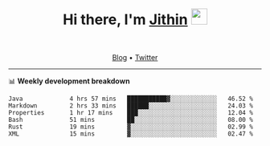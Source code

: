<h1 align="center">Hi there, I'm <a href="https://jithset.github.io/" target="_blank">Jithin</a> <img
src="https://github.com/blackcater/blackcater/raw/main/images/Hi.gif" height="32" /></h1>

<br />

<p align="center">
  <a href="https://jithset.github.io">Blog</a> •
  <a href="https://twitter.com/jithset">Twitter</a>
</p>

---

📊 **Weekly development breakdown**

<!--START_SECTION:waka-->

```text
Java             4 hrs 57 mins   ███████████▓░░░░░░░░░░░░░   46.52 %
Markdown         2 hrs 33 mins   ██████░░░░░░░░░░░░░░░░░░░   24.03 %
Properties       1 hr 17 mins    ███░░░░░░░░░░░░░░░░░░░░░░   12.04 %
Bash             51 mins         ██░░░░░░░░░░░░░░░░░░░░░░░   08.00 %
Rust             19 mins         ▓░░░░░░░░░░░░░░░░░░░░░░░░   02.99 %
XML              15 mins         ▓░░░░░░░░░░░░░░░░░░░░░░░░   02.47 %
```

<!--END_SECTION:waka-->

